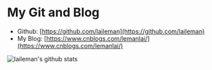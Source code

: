 # My Git and Blog
- Github: [https://github.com/laileman](https://github.com/laileman)
- My Blog: [https://www.cnblogs.com/lemanlai/](https://www.cnblogs.com/lemanlai/)

![laileman's github stats](https://github-readme-stats.vercel.app/api?username=laileman)

